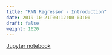```yaml
---
title: "RNN Regressor - Introduction"
date: 2019-10-21T00:12:00-03:00
draft: false
weight: 1620
---
```


[Jupyter notebook](https://nbviewer.jupyter.org/github/gmoncarz/machine_learning_tour/blob/master/notebooks/12_rnn/regressor/02_drnn_model_01.ipynb)

<div> 
    <object type="text/html" width="100%" height="1000" data="https://nbviewer.jupyter.org/github/gmoncarz/machine_learning_tour/blob/master/notebooks/12_rnn/regressor/02_drnn_model_01.ipynb">
    </object>
</div>
